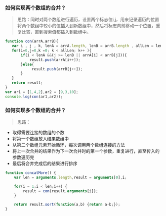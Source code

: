 ### 如何实现两个数组的合并？

> 思路：同时对两个数组进行遍历，设置两个标志位i,j，用来记录遍历的位置  
将两个数组中较小的值插入到新数组中，然后将标志向前移动一个位置，重复比较，直到搜索值都插入到数组中。  

```js
function con(arrA,arrB){
   var i , j , k, lenA = arrA.length, lenB = arrB.length , allLen = lenA + lenB,result = [];
   for(i=0,j=0,k =0; k < allLen; k++ ){
       if(i < lenA &&(j >= lenB || arrA[i] < arrB[j])){
           result.push(arrA[i++]); 
       }else{
            result.push(arrB[j++]);
       }
   }
   return result;
}
var ar1 = [1,4,2],ar2 = [9,3,10];
console.log(con(ar1,ar2));
```

### 如何实现多个数组的合并？

> 思路：  
* 取得需要连接的数组的个数  
* 将第一个数组放入结果数组中  
* 从第二个数组元素开始循环，每次调用两个数组连接的方法  
* 将上一次合并的结果作为下一次合并时的第一个参数，重复进行，直至传入的参数遍历完
* 最后将合并完成后的结果进行排序

```js
function concatMore() {
	var len = arguments.length,result = arguments[0],i;

	for(i = 1;i < len;i++) {
		result = con(result,arguments[i]);
	}

	return result.sort(function(a,b) {return a-b;});
}
```
